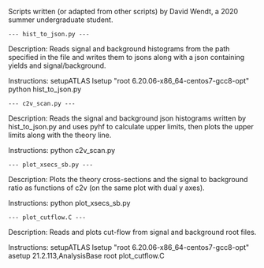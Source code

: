 Scripts written (or adapted from other scripts) by David Wendt, 
a 2020 summer undergraduate student.


	--- hist_to_json.py ---
Description:
Reads signal and background histograms from the
path specified in the file and writes them to jsons
along with a json containing yields and signal/background.

Instructions:
setupATLAS
lsetup "root 6.20.06-x86_64-centos7-gcc8-opt"
python hist_to_json.py


	--- c2v_scan.py ---
Description:
Reads the signal and background json histograms written
by hist_to_json.py and uses pyhf to calculate upper limits,
then plots the upper limits along with the theory line.

Instructions:
python c2v_scan.py


	--- plot_xsecs_sb.py ---
Description:
Plots the theory cross-sections and the signal to background
ratio as functions of c2v (on the same plot with dual y axes).

Instructions:
python plot_xsecs_sb.py


	--- plot_cutflow.C ---
Description:
Reads and plots cut-flow from signal and background root files. 

Instructions:
setupATLAS
lsetup "root 6.20.06-x86_64-centos7-gcc8-opt"
asetup 21.2.113,AnalysisBase
root plot_cutflow.C
